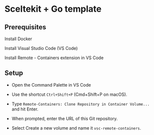 # Sceltekit + Go template

## Prerequisites
Install Docker

Install Visual Studio Code (VS Code)

Install Remote - Containers extension in VS Code

## Setup
- Open the Command Palette in VS Code

- Use the shortcut `Ctrl+Shift+P` (Cmd+Shift+P on macOS).

- Type `Remote-Containers: Clone Repository in Container Volume...` and hit Enter.

- When prompted, enter the URL of this Git repository.

- Select Create a new volume and name it `vsc-remote-containers`.
